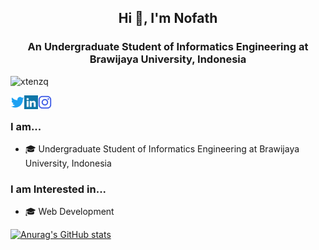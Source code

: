 <h2 align="center">Hi 👋, I'm Nofath</h2>
<h3 align="center">An Undergraduate Student of Informatics Engineering at Brawijaya University, Indonesia</h3>

<p align="left"> <img src="https://komarev.com/ghpvc/?username=xtenzq&label=Profile%20views&color=0e75b6&style=flat" alt="xtenzq" /> </p>

<a href="https://twitter.com/NofathZH" target="blank"><img align="left" src="icons/twitter.svg" alt="xtenzq" width="22px" /></a>
<a href="https://www.linkedin.com/in/nofathzukhrufihaideal/" target="blank"><img align="left" src="icons/linkedin.svg" alt="xtenzq" width="22px" /></a>
<a href="https://instagram.com/nrusetski" target="blank"><img align="left" src="icons/instagram.svg" alt="xtenzq" width="22px" /></a>
<br />

### I am...
* 🎓 Undergraduate Student of Informatics Engineering at Brawijaya University, Indonesia

### I am Interested in...
* 🎓 Web Development

<!-- ![](https://raw.githubusercontent.com/NofathZ/github-stats-transparent/output/generated/overview.svg)
![](https://raw.githubusercontent.com/NofathZ/github-stats-transparent/output/generated/languages.svg) -->

[![Anurag's GitHub stats](https://github-readme-stats.vercel.app/api?username=NofathZ)](https://github.com/anuraghazra/github-readme-stats)

